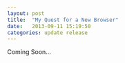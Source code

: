 ```yaml
---
layout: post
title:  "My Quest for a New Browser"
date:   2013-09-11 15:19:50
categories: update release
---
```


Coming Soon...
